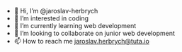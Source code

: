 - 👋 Hi, I’m @jaroslav-herbrych
- 👀 I’m interested in coding
- 🌱 I’m currently learning web development
- 💞️ I’m looking to collaborate on junior web development
- 📫 How to reach me jaroslav.herbrych@tuta.io

<!---
jaroslav-herbrych/jaroslav-herbrych is a ✨ special ✨ repository because its `README.md` (this file) appears on your GitHub profile.
You can click the Preview link to take a look at your changes.
--->
